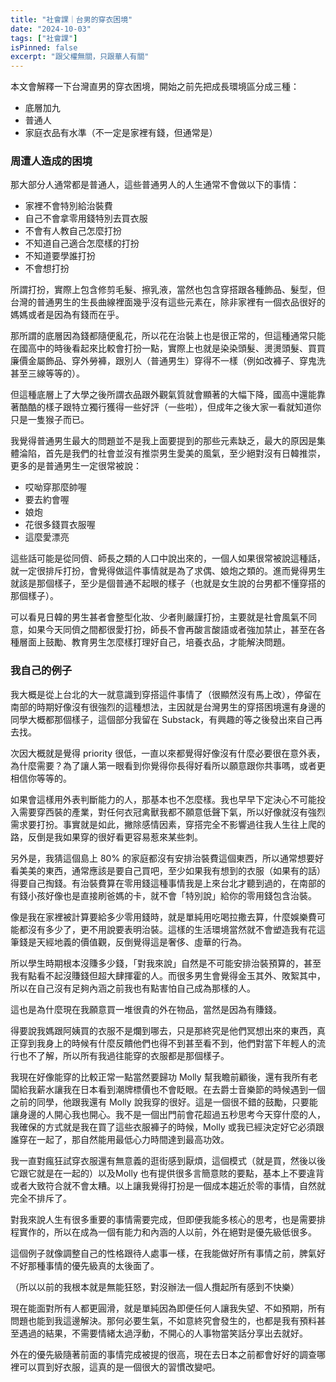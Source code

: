 ```yaml
---
title: "社會課｜台男的穿衣困境"
date: "2024-10-03"
tags: ["社會課"]
isPinned: false
excerpt: "跟父權無關，只跟華人有關"
---
```

本文會解釋一下台灣直男的穿衣困境，開始之前先把成長環境區分成三種：

- 底層加九
- 普通人
- 家庭衣品有水準（不一定是家裡有錢，但通常是）

### 周遭人造成的困境
那大部分人通常都是普通人，這些普通男人的人生通常不會做以下的事情：

- 家裡不會特別給治裝費
- 自己不會拿零用錢特別去買衣服
- 不會有人教自己怎麼打扮
- 不知道自己適合怎麼樣的打扮
- 不知道要學誰打扮
- 不會想打扮

所謂打扮，實際上包含修剪毛髮、擦乳液，當然也包含穿搭跟各種飾品、髮型，但台灣的普通男生的生長曲線裡面幾乎沒有這些元素在，除非家裡有一個衣品很好的媽媽或者是因為有錢而在乎。

那所謂的底層因為錢都隨便亂花，所以花在治裝上也是很正常的，但這種通常只能在國高中的時後看起來比較會打扮一點，實際上也就是染染頭髮、燙燙頭髮、買買廉價金屬飾品、穿外勞褲，跟別人（普通男生）穿得不一樣（例如改褲子、穿鬼洗甚至三線等等的）。

但這種底層上了大學之後所謂衣品跟外觀氣質就會顯著的大幅下降，國高中還能靠著酷酷的樣子跟特立獨行獲得一些好評（一些啦），但成年之後大家一看就知道你只是一隻猴子而已。

我覺得普通男生最大的問題並不是我上面要提到的那些元素缺乏，最大的原因是集體淪陷，首先是我們的社會並沒有推崇男生愛美的風氣，至少絕對沒有日韓推崇，更多的是普通男生一定很常被說：
- 哎呦穿那麼帥喔
- 要去約會喔
- 娘炮
- 花很多錢買衣服喔
- 這麼愛漂亮

這些話可能是從同儕、師長之類的人口中說出來的，一個人如果很常被說這種話，就一定很排斥打扮，會覺得做這件事情就是為了求偶、娘炮之類的。進而覺得男生就該是那個樣子，至少是個普通不起眼的樣子（也就是女生說的台男都不懂穿搭的那個樣子）。

可以看見日韓的男生甚者會整型化妝、少者則嚴謹打扮，主要就是社會風氣不同意，如果今天同儕之間都很愛打扮，師長不會再酸言酸語或者強加禁止，甚至在各種層面上鼓勵、教育男生怎麼樣打理好自己，培養衣品，才能解決問題。

### 我自己的例子

我大概是從上台北的大一就意識到穿搭這件事情了（很顯然沒有馬上改），停留在南部的時期好像沒有很強烈的這種想法，主因就是台灣男生的穿搭困境還有身邊的同學大概都那個樣子，這個部分我留在 Substack，有興趣的等之後發出來自己再去找。

次因大概就是覺得 priority 很低，一直以來都覺得好像沒有什麼必要很在意外表，為什麼需要？為了讓人第一眼看到你覺得你長得好看所以願意跟你共事嗎，或者更相信你等等的。

如果會這樣用外表判斷能力的人，那基本也不怎麼樣。我也早早下定決心不可能投入需要穿西裝的產業，對任何衣冠禽獸我都不願意低聲下氣，所以好像就沒有強烈需求要打扮。事實就是如此，撇除感情因素，穿搭完全不影響過往我人生往上爬的路，反倒是我如果穿的很好看更容易惹來某些刺。

另外是，我猜這個島上 80% 的家庭都沒有安排治裝費這個東西，所以通常想要好看美美的東西，通常應該是要自己買吧，至少如果我有想到的衣服（如果有的話）得要自己掏錢。有治裝費算在零用錢這種事情我是上來台北才聽到過的，在南部的有錢小孩好像也是直接刷爸媽的卡，就不會「特別說」給你的零用錢包含治裝。

像是我在家裡被計算要給多少零用錢時，就是單純用吃喝拉撒去算，什麼娛樂費可能都沒有多少了，更不用說要表明治裝。這樣的生活環境當然就不會塑造我有花這筆錢是天經地義的價值觀，反倒覺得這是奢侈、虛華的行為。

所以學生時期根本沒賺多少錢，「對我來說」自然是不可能安排治裝預算的，甚至我有點看不起沒賺錢但超大肆揮霍的人。而很多男生會覺得金玉其外、敗絮其中，所以在自己沒有足夠內涵之前我也有點害怕自己成為那樣的人。

這也是為什麼現在我願意買一堆很貴的外在物品，當然是因為有賺錢。

得要說我媽跟阿姨買的衣服不是爛到哪去，只是那終究是他們冥想出來的東西，真正穿到我身上的時候有什麼反饋他們也得不到甚至看不到，他們對當下年輕人的流行也不了解，所以所有我過往能穿的衣服都是那個樣子。

我現在好像能穿的比較正常一點當然要歸功 Molly 幫我瞻前顧後，還有我所有老闆給我薪水讓我在日本看到潮牌標價也不會眨眼。在去爵士音樂節的時候遇到一個之前的同學，他跟我還有 Molly 說我穿的很好。這是一個很不錯的鼓勵，只要能讓身邊的人開心我也開心。我不是一個出門前會花超過五秒思考今天穿什麼的人，我確保的方式就是我在買了這些衣服褲子的時候，Molly 或我已經決定好它必須跟誰穿在一起了，那自然能用最低心力時間達到最高功效。

我一直對瘋狂試穿衣服還有無意義的逛街感到厭煩，這個模式（就是買，然後以後它跟它就是在一起的）以及Molly 也有提供很多言簡意賅的要點，基本上不要違背或者大致符合就不會太糟。以上讓我覺得打扮是一個成本趨近於零的事情，自然就完全不排斥了。

對我來說人生有很多重要的事情需要完成，但即便我能多核心的思考，也是需要排程實作的，所以在成為一個有能力和內涵的人以前，外在絕對是優先級低很多。

這個例子就像調整自己的性格跟待人處事一樣，在我能做好所有事情之前，脾氣好不好那種事情的優先級真的太後面了。

（所以以前的我根本就是無能狂怒，對沒辦法一個人攬起所有感到不快樂）

現在能面對所有人都更圓滑，就是單純因為即便任何人讓我失望、不如預期，所有問題也能到我這邊解決。那何必要生氣，不如意終究會發生的，也都是我有預料甚至遇過的結果，不需要情緒太過浮動，不開心的人事物當笑話分享出去就好。

外在的優先級隨著前面的事情完成被提的很高，現在去日本之前都會好好的調查哪裡可以買到好衣服，這真的是一個很大的習慣改變吧。
